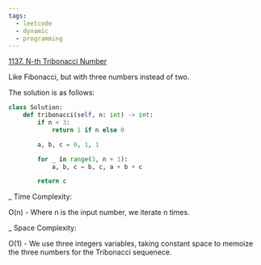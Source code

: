 ```yaml
---
tags:
  - leetcode
  - dynamic
  - programming
---
```


<a href="https://leetcode.com/problems/n-th-tribonacci-number/">1137. N-th
Tribonacci Number</a>

Like Fibonacci, but with three numbers instead of two.

The solution is as follows:

```python
class Solution:
    def tribonacci(self, n: int) -> int:
        if n < 3:
            return 1 if n else 0

        a, b, c = 0, 1, 1

        for _ in range(3, n + 1):
            a, b, c = b, c, a + b + c

        return c
```

\_ Time Complexity:

O(n) - Where n is the input number, we iterate n times.

\_ Space Complexity:

O(1) - We use three integers variables, taking constant space to memoize the
three numbers for the Tribonacci sequenece.
